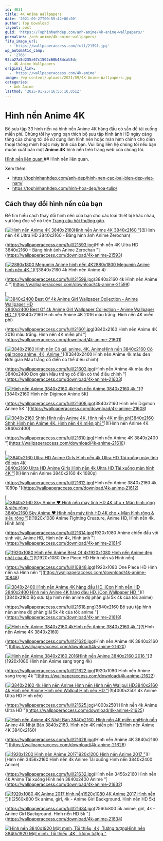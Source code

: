 ```yaml
---
id: 4031
title: 4K Anime Wallpapers
date: '2021-09-27T00:59:42+00:00'
author: Top Download
layout: post
guid: 'https://Tophinhanhdep.com/anh-anime/4k-anime-wallpapers/'
permalink: /anh-anime/4k-anime-wallpapers/
fifu_image_url:
  - 'https://wallpaperaccess.com/full/21591.jpg'
wp_automatic_camp:
  - '2766'
93ca27a5d235a67c1502c60b484cab5d:
  - 4K Anime Wallpapers
original_link:
  - 'https://wallpaperaccess.com/4k-anime'
image: /wp-content/uploads/2021/09/4K-Anime-Wallpapers.jpg
categories:
  - Ảnh Anime
lastmod: '2025-01-25T16:55:10.051Z'
---
```

# Hình nền Anime 4K

Bộ sưu tập 33 hình nền và hình nền Anime 4K hàng đầu có sẵn để tải xuống miễn phí. Chúng tôi hy vọng bạn thích bộ sưu tập hình ảnh HD ngày càng tăng của chúng tôi để sử dụng làm hình nền hoặc màn hình chính cho điện thoại thông minh hoặc máy tính của bạn. Vui lòng liên hệ chúng tôi nếu bạn muốn xuất bản một **Anime 4K** hình nền trên trang web của chúng tôi.

[Hình nền liên quan ](#related) ## Hình nền liên quan.

   
 Xem thêm:

   
- <https://tophinhanhdep.com/anh-dep/hinh-nen-cac-bai-bien-dep-viet-nam/>
- <https://tophinhanhdep.com/hinh-hoa-dep/hoa-tulip/>

## Cách thay đổi hình nền của bạn

Để tìm hiểu cách thay đổi hình nền của bạn cho các loại thiết bị khác nhau, vui lòng đọc về nó trên [Trang câu hỏi thường gặp](https://tophinhanhdep.com/faq/).

  
[[![Hình nền Anime 4K 3840x2160](https://wallpaperaccess.com/full/21591.jpg)Hình nền Anime 4K 3840x2160 "](https://wallpaperaccess.com/download/4k-anime-21591)](![Hình nền 4K Ultra HD 3840x2160 - Bảng hình ảnh Anime Zerochan)

(https://wallpaperaccess.com/full/21593.jpg)Hình nền 4K Ultra HD 3840x2160 - Bảng hình ảnh Anime Zerochan "](https://wallpaperaccess.com/download/4k-anime-21593)

[[![2880x1800 Megumin Anime hình nền 4K](https://wallpaperaccess.com/full/21597.jpg)2880x1800 Megumin Anime hình nền 4K "](https://wallpaperaccess.com/download/4k-anime-21597)](![3840x2160 4k Hình nền Anime 4)

(https://wallpaperaccess.com/full/21599.jpg)3840x2160 4k Hình nền Anime 4 "](https://wallpaperaccess.com/download/4k-anime-21599)

[[![3840x2400 Best Of 4k Anime Girl Wallpaper Collection - Anime Wallpaper HD](https://wallpaperaccess.com/full/21600.jpg)3840x2400 Best Of 4k Anime Girl Wallpaper Collection - Anime Wallpaper HD "](https://wallpaperaccess.com/download/4k-anime-21600)](![3840x2160 Hình nền Anime 4K 2016 màu trắng.  Hình nền 4K miễn phí)

(https://wallpaperaccess.com/full/21601.jpg)3840x2160 Hình nền Anime 4K 2016 màu trắng. Hình nền 4K miễn phí "](https://wallpaperaccess.com/download/4k-anime-21601)

[[![3840x2160 Hình nền Cô gái anime, 4K, Anime](https://wallpaperaccess.com/full/21602.jpg)Hình nền 3840x2160 Cô gái trong anime, 4K, Anime "](https://wallpaperaccess.com/download/4k-anime-21602)](![3840x2400 Hình nền Anime 4k màu đen Đơn giản Màu trắng cổ điển có thể điều chỉnh)

(https://wallpaperaccess.com/full/21603.jpg)Hình nền Anime 4k màu đen 3840x2400 Đơn giản Màu trắng cổ điển có thể điều chỉnh "](https://wallpaperaccess.com/download/4k-anime-21603)

[[![Hình nền Anime 3840x2160 4k](https://wallpaperaccess.com/full/21606.jpg)Hình nền Anime 3840x2160 4k "](https://wallpaperaccess.com/download/4k-anime-21606)](![3840x2160 Hình nền Digimon Anime 5K)

(https://wallpaperaccess.com/full/21608.jpg)3840x2160 Hình nền Digimon Anime 5K "](https://wallpaperaccess.com/download/4k-anime-21608)

[[![3840x2160 Shhh Hình nền Anime 4K.  Hình nền 4K miễn phí](https://wallpaperaccess.com/full/21609.jpg)3840x2160 Shhh Hình nền Anime 4K. Hình nền 4K miễn phí "](https://wallpaperaccess.com/download/4k-anime-21609)](![Hình nền Anime 4K 3840x2400)

(https://wallpaperaccess.com/full/21610.jpg)Hình nền Anime 4K 3840x2400 "](https://wallpaperaccess.com/download/4k-anime-21610)

[[![3840x2160 Ultra HD Anime Girls Hình nền 4k Ultra HD Tải xuống máy tính để bàn 4K](https://wallpaperaccess.com/full/21611.png)3840x2160 Ultra HD Anime Girls Hình nền 4k Ultra HD Tải xuống màn hình 4K "](https://wallpaperaccess.com/download/4k-anime-21611)](![Hình nền Anime 3840x2160 4k 1080p)

(https://wallpaperaccess.com/full/21612.jpg)Hình nền Anime 3840x2160 4k 1080p "](https://wallpaperaccess.com/download/4k-anime-21612)

[[![3840x2160 Sky Anime ❤ Hình nền máy tính HD 4K cho • Màn hình rộng & siêu rộng](https://wallpaperaccess.com/full/21613.jpg)3840x2160 Sky Anime ❤ Hình nền máy tính HD 4K cho • Màn hình rộng &amp; siêu rộng "](https://wallpaperaccess.com/download/4k-anime-21613)](![1920x1080 Anime Fighting Creature, Anime HD, Hình nền 4k, Hình ảnh)

(https://wallpaperaccess.com/full/21614.jpg)1920x1080 Anime chiến đấu với sinh vật, Anime HD, Hình nền 4k, Hình ảnh "](https://wallpaperaccess.com/download/4k-anime-21614)

[[![1920x1080 Hình nền Anime Best Of 4k](https://wallpaperaccess.com/full/21615.jpg)1920x1080 Hình nền Anime đẹp nhất của 4k "](https://wallpaperaccess.com/download/4k-anime-21615)](![1920x1080 One Piece HD Hình nền và Hình nền)

(https://wallpaperaccess.com/full/10848.jpg)1920x1080 One Piece HD Hình nền và Hình nền "](https://wallpaperaccess.com/download/4k-anime-10848)

[[![3840x2400 Hình nền Anime 4K hàng đầu HD.  iCon hình nền HD](https://wallpaperaccess.com/full/21617.jpg)3840x2400 Hình nền Anime 4K hàng đầu HD. iCon Wallpaper HD "](https://wallpaperaccess.com/download/4k-anime-21617)](![3840x2160 Bộ sưu tập hình nền anime độ phân giải 5k 4k của tôi: anime)

(https://wallpaperaccess.com/full/21618.png)3840x2160 Bộ sưu tập hình nền anime độ phân giải 5k 4k của tôi: anime "](https://wallpaperaccess.com/download/4k-anime-21618)

[[![Hình nền Anime 3840x2160 4k](https://wallpaperaccess.com/full/21619.jpg)Hình nền Anime 3840x2160 4k "](https://wallpaperaccess.com/download/4k-anime-21619)](![Hình nền Anime 4K 3840x2160)

(https://wallpaperaccess.com/full/21620.jpg)Hình nền Anime 4K 3840x2160 "](https://wallpaperaccess.com/download/4k-anime-21620)

[[![Hình nền Anime 3840x2160 2016](https://wallpaperaccess.com/full/21621.jpg)Hình nền Anime 3840x2160 2016 "](https://wallpaperaccess.com/download/4k-anime-21621)](![1920x1080 Hình nền Anime sang trọng 4k)

(https://wallpaperaccess.com/full/21622.jpg)1920x1080 Hình nền Anime sang trọng 4k "](https://wallpaperaccess.com/download/4k-anime-21622)

[[![3840x2160 4k Hình nền Anime Hình nền Hình nền Wallpul HD](https://wallpaperaccess.com/full/21623.jpg)3840x2160 4k Hình nền Anime Hình nền Wallpul Hình nền HD "](https://wallpaperaccess.com/download/4k-anime-21623)](![4000x2501 4k Anime Ultra HD Hình nền)

(https://wallpaperaccess.com/full/21625.jpg)4000x2501 Hình nền 4k Anime Ultra HD "](https://wallpaperaccess.com/download/4k-anime-21625)

[[![Hình nền Anime 4K Nhật Bản 3840x2160.  Hình nền 4K miễn phí](https://wallpaperaccess.com/full/21627.jpg)Hình nền Anime 4K Nhật Bản 3840x2160. Hình nền 4K miễn phí "](https://wallpaperaccess.com/download/4k-anime-21627)](![Hình nền Anime 4K 3840x2160)

(https://wallpaperaccess.com/full/21628.jpg)Hình nền Anime 4K 3840x2160 "](https://wallpaperaccess.com/download/4k-anime-21628)

[[![1920x1200 Hình nền Anime 2017](https://wallpaperaccess.com/full/21629.jpg)1920x1200 Hình nền Anime 2017 "](https://wallpaperaccess.com/download/4k-anime-21629)](![Hình nền 3456x2160 Hình nền 4k Anime Tải xuống Hình nền 3840x2400 Anime)

(https://wallpaperaccess.com/full/21632.jpg)Hình nền 3456x2160 Hình nền 4k Anime Tải xuống Hình nền 3840x2400 Anime "](https://wallpaperaccess.com/download/4k-anime-21632)

[[![1920x1080 4K Anime 2017 hình nền](https://wallpaperaccess.com/full/21633.jpg)1920x1080 4K Anime 2017 Hình nền "](https://wallpaperaccess.com/download/4k-anime-21633)](![2560x800 5k anime, girl, 4k - Anime Girl Background.  Hình nền HD 5k)

(https://wallpaperaccess.com/full/21634.jpg)2560x800 5k anime, girl, 4k - Anime Girl Background. Hình nền HD 5k "](https://wallpaperaccess.com/download/4k-anime-21634)

[ ![Hình nền 3840x1920 Một mình, Tối thiểu, 4K, Tưởng tượng](https://wallpaperaccess.com/full/21635.jpg)Hình nền 3840x1920 Một mình, Tối thiểu, 4K, Tưởng tượng "](https://wallpaperaccess.com/download/4k-anime-21635)

